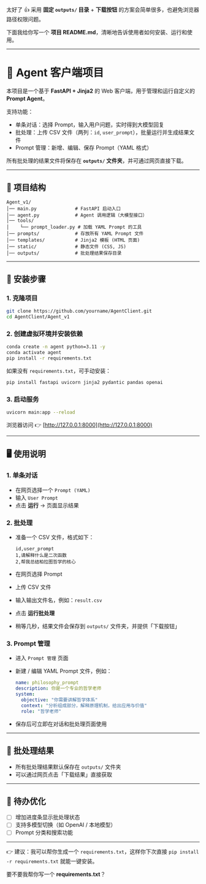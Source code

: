 太好了 👍 采用 **固定 `outputs/` 目录** + **下载按钮** 的方案会简单很多，也避免浏览器路径权限问题。

下面我给你写一个 **项目 README.md**，清晰地告诉使用者如何安装、运行和使用。

---

# 📘 Agent 客户端项目

本项目是一个基于 **FastAPI + Jinja2** 的 Web 客户端，用于管理和运行自定义的 **Prompt Agent**。

支持功能：

* 单条对话：选择 Prompt，输入用户问题，实时得到大模型回复
* 批处理：上传 CSV 文件（两列：`id`, `user_prompt`），批量运行并生成结果文件
* Prompt 管理：新增、编辑、保存 Prompt（YAML 格式）

所有批处理的结果文件将保存在 **`outputs/` 文件夹**，并可通过网页直接下载。

---

## 📂 项目结构

```
Agent_v1/
│── main.py              # FastAPI 启动入口
│── agent.py             # Agent 调用逻辑（大模型接口）
│── tools/
│    └── prompt_loader.py # 加载 YAML Prompt 的工具
│── prompts/             # 存放所有 YAML Prompt 文件
│── templates/           # Jinja2 模板 (HTML 页面)
│── static/              # 静态文件 (CSS, JS)
│── outputs/             # 批处理结果保存目录
```

---

## 🚀 安装步骤

### 1. 克隆项目

```bash
git clone https://github.com/yourname/AgentClient.git
cd AgentClient/Agent_v1
```

### 2. 创建虚拟环境并安装依赖

```bash
conda create -n agent python=3.11 -y
conda activate agent
pip install -r requirements.txt
```

如果没有 `requirements.txt`，可手动安装：

```bash
pip install fastapi uvicorn jinja2 pydantic pandas openai
```

### 3. 启动服务

```bash
uvicorn main:app --reload
```

浏览器访问 👉 [http://127.0.0.1:8000](http://127.0.0.1:8000)

---

## 🖥️ 使用说明

### 1. 单条对话

* 在网页选择一个 `Prompt (YAML)`
* 输入 `User Prompt`
* 点击 **运行** → 页面显示结果

### 2. 批处理

* 准备一个 CSV 文件，格式如下：

  ```csv
  id,user_prompt
  1,请解释什么是二次函数
  2,帮我总结柏拉图哲学的核心
  ```
* 在网页选择 Prompt
* 上传 CSV 文件
* 输入输出文件名，例如：`result.csv`
* 点击 **运行批处理**
* 稍等几秒，结果文件会保存到 `outputs/` 文件夹，并提供「下载按钮」

### 3. Prompt 管理

* 进入 `Prompt 管理` 页面
* 新建 / 编辑 YAML Prompt 文件，例如：

  ```yaml
  name: philosophy_prompt
  description: 你是一个专业的哲学老师
  system:
    objective: "你需要讲解哲学体系"
    context: "分析组成部分，解释原理机制，给出应用与价值"
    role: "哲学老师"
  ```
* 保存后可立即在对话和批处理页面使用

---

## 📂 批处理结果

* 所有批处理结果默认保存在 `outputs/` 文件夹
* 可以通过网页点击「下载结果」直接获取

---

## 🔧 待办优化

* [ ] 增加进度条显示批处理状态
* [ ] 支持多模型切换（如 OpenAI / 本地模型）
* [ ] Prompt 分类和搜索功能

---

👉 建议：我可以帮你生成一个 `requirements.txt`，这样你下次直接 `pip install -r requirements.txt` 就能一键安装。

要不要我帮你写一个 **requirements.txt**？
